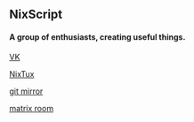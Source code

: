 ## NixScript
#### A group of enthusiasts, creating useful things.

[VK](https://vk.com/nixscript)

[NixTux](https://nixtux.ru)

[git mirror](https://git.tuxnix.ru)

[matrix room](https://riot.im/app/#/room/#nixscript:matrix.org)

